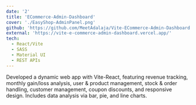 ```yaml
---
date: '2'
title: 'ECommerce-Admin-Dashboard'
cover: './EasyShop-AdminPanel.png'
github: 'https://github.com/MeetAdalaja/Vite-ECommerce-Admin-Dashboard'
external: 'https://vite-e-commerce-admin-dashboard.vercel.app/'
tech:
  - React/Vite
  - SASS
  - Material UI
  - REST APIs
---
```


Developed a dynamic web app with Vite-React, featuring revenue tracking, monthly gain/loss analysis, user & product management, stock & order handling, customer management, coupon discounts, and responsive design. Includes data analysis via bar, pie, and line charts.
